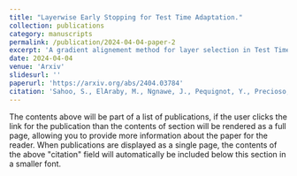 ```yaml
---
title: "Layerwise Early Stopping for Test Time Adaptation."
collection: publications
category: manuscripts
permalink: /publication/2024-04-04-paper-2
excerpt: 'A gradient alignement method for layer selection in Test Time Adaptation.'
date: 2024-04-04
venue: 'Arxiv'
slidesurl: ''
paperurl: 'https://arxiv.org/abs/2404.03784'
citation: 'Sahoo, S., ElAraby, M., Ngnawe, J., Pequignot, Y., Precioso, F., & Gagné, C. (2024). Layerwise Early Stopping for Test Time Adaptation. arXiv preprint arXiv:2404.03784.'
---
```


The contents above will be part of a list of publications, if the user clicks the link for the publication than the contents of section will be rendered as a full page, allowing you to provide more information about the paper for the reader. When publications are displayed as a single page, the contents of the above "citation" field will automatically be included below this section in a smaller font.
